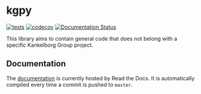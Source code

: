# kgpy

[![tests](https://github.com/Kankelborg-Group/kgpy/workflows/tests/badge.svg)](https://github.com/Kankelborg-Group/kgpy/actions?query=workflow%3Atests)
[![codecov](https://codecov.io/gh/Kankelborg-Group/kgpy/branch/master/graph/badge.svg)](https://codecov.io/gh/Kankelborg-Group/kgpy)
[![Documentation Status](https://readthedocs.org/projects/kgpy/badge/?version=latest)](https://kgpy.readthedocs.io/en/latest/?badge=latest)

This library aims to contain general code that does not belong with a specific Kankelborg Group project.

## Documentation

The [documentation](https://kgpy.readthedocs.io/) is currently hosted by Read the Docs.
It is automatically compiled every time a commit is pushed to `master`.
